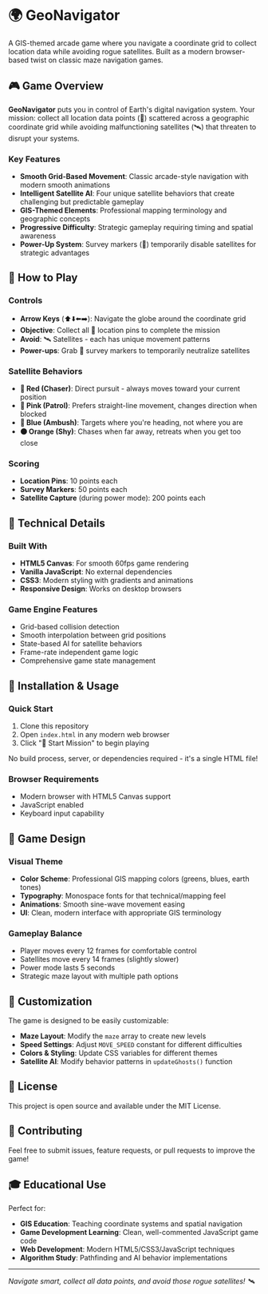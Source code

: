 # 🌍 GeoNavigator

A GIS-themed arcade game where you navigate a coordinate grid to collect location data while avoiding rogue satellites. Built as a modern browser-based twist on classic maze navigation games.

## 🎮 Game Overview

**GeoNavigator** puts you in control of Earth's digital navigation system. Your mission: collect all location data points (📍) scattered across a geographic coordinate grid while avoiding malfunctioning satellites (🛰️) that threaten to disrupt your systems.

### Key Features

- **Smooth Grid-Based Movement**: Classic arcade-style navigation with modern smooth animations
- **Intelligent Satellite AI**: Four unique satellite behaviors that create challenging but predictable gameplay
- **GIS-Themed Elements**: Professional mapping terminology and geographic concepts
- **Progressive Difficulty**: Strategic gameplay requiring timing and spatial awareness
- **Power-Up System**: Survey markers (🎯) temporarily disable satellites for strategic advantages

## 🎯 How to Play

### Controls
- **Arrow Keys** (⬆️⬇️⬅️➡️): Navigate the globe around the coordinate grid
- **Objective**: Collect all 📍 location pins to complete the mission
- **Avoid**: 🛰️ Satellites - each has unique movement patterns
- **Power-ups**: Grab 🎯 survey markers to temporarily neutralize satellites

### Satellite Behaviors
- **🔴 Red (Chaser)**: Direct pursuit - always moves toward your current position
- **🩷 Pink (Patrol)**: Prefers straight-line movement, changes direction when blocked
- **🔵 Blue (Ambush)**: Targets where you're heading, not where you are
- **🟠 Orange (Shy)**: Chases when far away, retreats when you get too close

### Scoring
- **Location Pins**: 10 points each
- **Survey Markers**: 50 points each
- **Satellite Capture** (during power mode): 200 points each

## 🚀 Technical Details

### Built With
- **HTML5 Canvas**: For smooth 60fps game rendering
- **Vanilla JavaScript**: No external dependencies
- **CSS3**: Modern styling with gradients and animations
- **Responsive Design**: Works on desktop browsers

### Game Engine Features
- Grid-based collision detection
- Smooth interpolation between grid positions
- State-based AI for satellite behaviors
- Frame-rate independent game logic
- Comprehensive game state management

## 📁 Installation & Usage

### Quick Start
1. Clone this repository
2. Open `index.html` in any modern web browser
3. Click "🚀 Start Mission" to begin playing

No build process, server, or dependencies required - it's a single HTML file!

### Browser Requirements
- Modern browser with HTML5 Canvas support
- JavaScript enabled
- Keyboard input capability

## 🎨 Game Design

### Visual Theme
- **Color Scheme**: Professional GIS mapping colors (greens, blues, earth tones)
- **Typography**: Monospace fonts for that technical/mapping feel
- **Animations**: Smooth sine-wave movement easing
- **UI**: Clean, modern interface with appropriate GIS terminology

### Gameplay Balance
- Player moves every 12 frames for comfortable control
- Satellites move every 14 frames (slightly slower)
- Power mode lasts 5 seconds
- Strategic maze layout with multiple path options

## 🔧 Customization

The game is designed to be easily customizable:

- **Maze Layout**: Modify the `maze` array to create new levels
- **Speed Settings**: Adjust `MOVE_SPEED` constant for different difficulties  
- **Colors & Styling**: Update CSS variables for different themes
- **Satellite AI**: Modify behavior patterns in `updateGhosts()` function

## 📝 License

This project is open source and available under the MIT License.

## 🤝 Contributing

Feel free to submit issues, feature requests, or pull requests to improve the game!

## 🎓 Educational Use

Perfect for:
- **GIS Education**: Teaching coordinate systems and spatial navigation
- **Game Development Learning**: Clean, well-commented JavaScript game code
- **Web Development**: Modern HTML5/CSS3/JavaScript techniques
- **Algorithm Study**: Pathfinding and AI behavior implementations

---

*Navigate smart, collect all data points, and avoid those rogue satellites! 🛰️*
